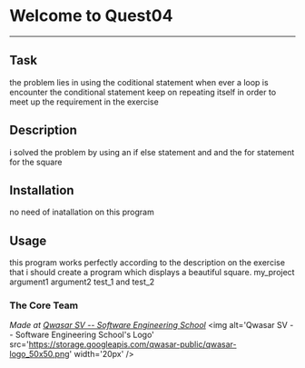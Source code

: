 # Welcome to Quest04
***

## Task
the problem lies in using the coditional statement when ever a loop is encounter the conditional statement keep on repeating itself in order to meet up the requirement in the exercise

## Description
i solved the problem by using an if else statement and and the for statement for the square
## Installation
no need of inatallation on this program
## Usage
this program works perfectly according to the description on the exercise that i should create a program which displays a beautiful square.
my_project argument1 argument2
test_1 and test_2

### The Core Team


<span><i>Made at <a href='https://qwasar.io'>Qwasar SV -- Software Engineering School</a></i></span>
<span><img alt='Qwasar SV -- Software Engineering School's Logo' src='https://storage.googleapis.com/qwasar-public/qwasar-logo_50x50.png' width='20px' /></span>

